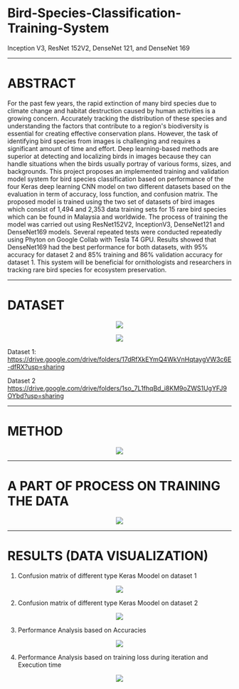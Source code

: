 # Bird-Species-Classification-Training-System
Inception V3, ResNet 152V2, DenseNet 121, and DenseNet 169

---
# ABSTRACT

  For the past few years, the rapid extinction of many bird species due to climate change
and habitat destruction caused by human activities is a growing concern. Accurately tracking the
distribution of these species and understanding the factors that contribute to a region's
biodiversity is essential for creating effective conservation plans. However, the task of
identifying bird species from images is challenging and requires a significant amount of time
and effort. Deep learning-based methods are superior at detecting and localizing birds in images
because they can handle situations when the birds usually portray of various forms, sizes, and
backgrounds. This project proposes an implemented training and validation model system for
bird species classification based on performance of the four Keras deep learning CNN model on
two different datasets based on the evaluation in term of accuracy, loss function, and confusion
matrix. The proposed model is trained using the two set of datasets of bird images which consist
of 1,494 and 2,353 data training sets for 15 rare bird species which can be found in Malaysia and
worldwide. The process of training the model was carried out using ResNet152V2, InceptionV3,
DenseNet121 and DenseNet169 models. Several repeated tests were conducted repeatedly using
Phyton on Google Collab with Tesla T4 GPU. Results showed that DenseNet169 had the best
performance for both datasets, with 95% accuracy for dataset 2 and 85% training and 86%
validation accuracy for dataset 1. This system will be beneficial for ornithologists and
researchers in tracking rare bird species for ecosystem preservation.

---

# DATASET

<p align="center">
  <img src="https://github.com/sabrinaMKE201073/Bird-Species-Classification-Training-System/assets/95947484/c003c44a-463f-4d83-a8c8-724a0686a1aa">
</p>

<p align="center">
  <img src="https://github.com/sabrinaMKE201073/Bird-Species-Classification-Training-System/assets/95947484/38e95281-f2cd-4dc7-adf6-f8d273b0b082">
</p>


Dataset 1: https://drive.google.com/drive/folders/17dRfXkEYmQ4WkVnHqtaygVW3c6E-dfRX?usp=sharing

Dataset 2
https://drive.google.com/drive/folders/1so_7L1fhqBd_i8KM9oZWS1UgYFJ9OYbd?usp=sharing

---

# METHOD

<p align="center">
  <img src="https://github.com/sabrinaMKE201073/Bird-Species-Classification-Training-System/assets/95947484/3c4e4d96-1515-48dc-81b2-f96e3016aa77">
</p>

---

# A PART OF PROCESS ON TRAINING THE DATA

<p align="center">
  <img src="https://github.com/sabrinaMKE201073/Deep-Learning-on-Bird-Species-Classification-based-on-Keras-application-model/assets/95947484/e3e80dc5-7664-461a-91e1-6086ebf5e2c2">
</p>

---

# RESULTS (DATA VISUALIZATION)

1) Confusion matrix of different type Keras Moodel on dataset 1
<p align="center">
  <img src="https://github.com/sabrinaMKE201073/Bird-Species-Classification-Training-System/assets/95947484/793b1165-98c6-49cb-8fc7-5204f7545617">
</p>

2) Confusion matrix of different type Keras Moodel on dataset 2
<p align="center">
  <img src="https://github.com/sabrinaMKE201073/Bird-Species-Classification-Training-System/assets/95947484/f210eb5c-330c-453d-84b6-4a5dc7d66873">
</p>

3) Performance Analysis based on Accuracies
<p align="center">
  <img src="https://github.com/sabrinaMKE201073/Bird-Species-Classification-Training-System/assets/95947484/df04f001-4262-4259-95c8-54419bd82fa3">
</p>
   
4) Performance Analysis based on training loss during iteration and Execution time
<p align="center">
  <img src="https://github.com/sabrinaMKE201073/Bird-Species-Classification-Training-System/assets/95947484/5166caa6-8ab0-4a14-a093-73df25018f1b">
</p>




